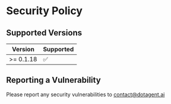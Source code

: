 # Security Policy

## Supported Versions

| Version    | Supported          |
| ---------- | ------------------ |
| >= 0.1.18   | :white_check_mark: |

## Reporting a Vulnerability

Please report any security vulnerabilities to contact@dotagent.ai

